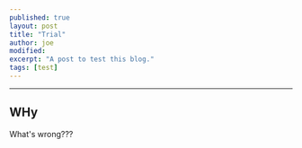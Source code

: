 ```yaml
---
published: true
layout: post
title: "Trial"
author: joe
modified:
excerpt: "A post to test this blog."
tags: [test]
---
```

---

## WHy

What's wrong???
